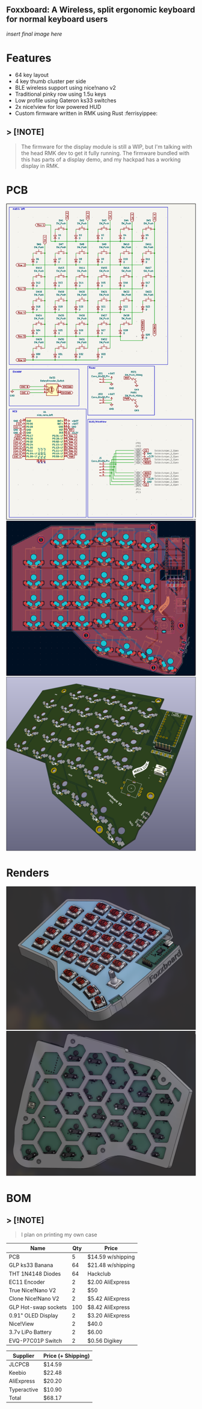 ## Foxxboard: A Wireless, split ergonomic keyboard for normal keyboard users

*insert final image here*

# Features
- 64 key layout
- 4 key thumb cluster per side
- BLE wireless support using nice!nano v2
- Traditional pinky row using 1.5u keys
- Low profile using Gateron ks33 switches 
- 2x nice!view for low powered HUD
- Custom firmware written in RMK using Rust :ferrisyippee: 

## > [!NOTE]
> The firmware for the display module is still a WIP, but I'm talking with the head RMK dev 
> to get it fully running. The firmware bundled with this has parts of a display demo, and my 
> hackpad has a working display in RMK.

# PCB

![PCB Schematic](./assets/foxxboard_schematic.png)
![PCB](./assets/foxxboard_pcb.png)
![PCB 3D](./assets/foxxboard_pcb_3d.png)

# Renders

![Top Case](./assets/foxxboard_case_top.png)
![Bottom Case](./assets/foxxboard_case_bottom.png)

# BOM 


## > [!NOTE]
> I plan on printing my own case

| Name                 | Qty | Price             |
|----------------------|-----|-------------------|
| PCB                  | 5   | $14.59 w/shipping |
| GLP ks33 Banana      | 64  | $21.48 w/shipping |
| THT 1N4148 Diodes    | 64  | Hackclub          |
| EC11 Encoder         | 2   | $2.00 AliExpress  |
| True Nice!Nano V2    | 2   | $50               |
| Clone Nice!Nano V2   | 2   | $5.42 AliExpress  |
| GLP Hot-swap sockets | 100 | $8.42 AliExpress  |
| 0.91" OLED Display   | 2   | $3.20 AliExpress  |
| Nice!View            | 2   | $40.0             |
| 3.7v LiPo Battery    | 2   | $6.00             |
| EVQ-P7C01P Switch    | 2   | $0.56 Digikey     |

| Supplier    | Price (+ Shipping) | 
|-------------|--------------------|
| JLCPCB      | $14.59             |
| Keebio      | $22.48             |
| AliExpress  | $20.20             |
| Typeractive | $10.90             |
| Total       | $68.17             |

